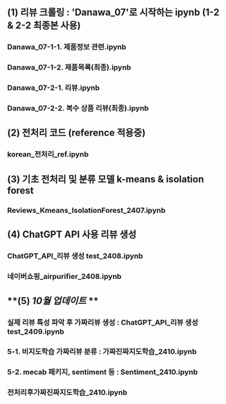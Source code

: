 ## **(1) 리뷰 크롤링 : 'Danawa_07'로 시작하는 ipynb (1-2 & 2-2 최종본 사용)**
### Danawa_07-1-1. 제품정보 관련.ipynb
### Danawa_07-1-2. 제품목록(최종).ipynb
### Danawa_07-2-1. 리뷰.ipynb
### Danawa_07-2-2. 복수 상품 리뷰(최종).ipynb

## **(2) 전처리 코드 (reference 적용중)**
### korean_전처리_ref.ipynb
### 

## **(3) 기초 전처리 및 분류 모델 k-means & isolation forest**
### Reviews_Kmeans_IsolationForest_2407.ipynb
### 

## **(4) ChatGPT API 사용 리뷰 생성**
### ChatGPT_API_리뷰 생성 test_2408.ipynb
### 네이버쇼핑_airpurifier_2408.ipynb

## **(5) *10월 업데이트* **
### 실제 리뷰 특성 파악 후 가짜리뷰 생성 : ChatGPT_API_리뷰 생성 test_2409.ipynb
### 5-1. 비지도학습 가짜리뷰 분류 : 가짜진짜지도학습_2410.ipynb
### 5-2. mecab 패키지, sentiment 등 : Sentiment_2410.ipynb
### 전처리후가짜진짜지도학습_2410.ipynb
